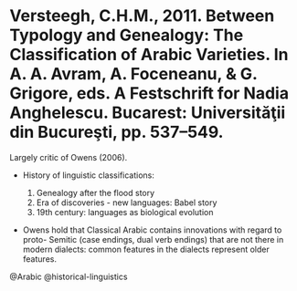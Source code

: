 # Versteegh, C.H.M., 2011. Between Typology and Genealogy: The Classification of Arabic Varieties. In A. A. Avram, A. Foceneanu, & G. Grigore, eds. A Festschrift for Nadia Anghelescu. Bucarest: Universităţii din Bucureşti, pp. 537–549.

Largely critic of Owens (2006).

- History of linguistic classifications:
    1. Genealogy after the flood story
    2. Era of discoveries - new languages: Babel story
    3. 19th century: languages as biological evolution

- Owens hold that Classical Arabic contains innovations with regard to proto- Semitic (case endings, dual verb endings) that are not there in modern dialects: common features in the dialects represent older features.

@Arabic
@historical-linguistics
